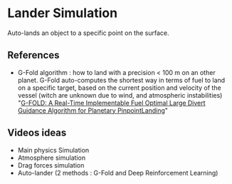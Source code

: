 # Lander Simulation
Auto-lands an object to a specific point on the surface.

## References
 - G-Fold algorithm : how to land with a precision < 100 m on an other planet. G-Fold auto-computes the shortest way in terms of fuel to land on a specific target, based on the current position and velocity of the vessel (witch are unknown due to wind, and atmospheric instabilities) "[G-FOLD: A Real-Time Implementable Fuel Optimal Large Divert Guidance Algorithm for Planetary PinpointLanding](https://www.lpi.usra.edu/meetings/marsconcepts2012/pdf/4193.pdf)"

## Videos ideas
 - Main physics Simulation
 - Atmosphere simulation
 - Drag forces simulation
 - Auto-lander (2 methods : G-Fold and Deep Reinforcement Learning)
